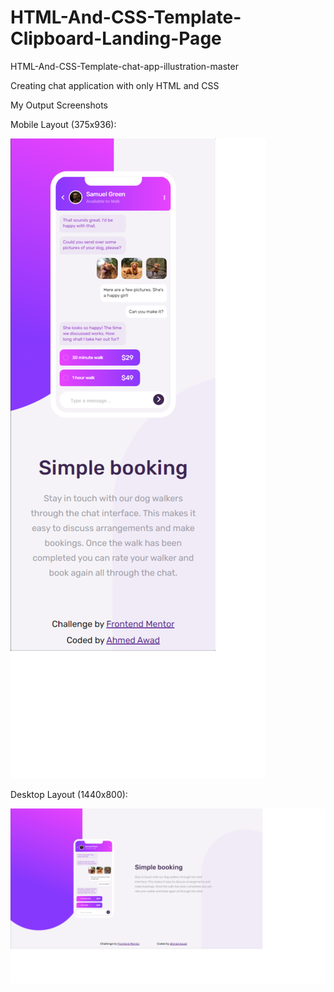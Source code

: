 # HTML-And-CSS-Template-Clipboard-Landing-Page

HTML-And-CSS-Template-chat-app-illustration-master

Creating chat application with only HTML and CSS

My Output Screenshots

Mobile Layout (375x936):

![Output](/My-Output-Screenshots/Mobile.png)

Desktop Layout (1440x800):

![Output](/My-Output-Screenshots/Desktop.png)
